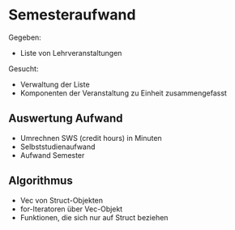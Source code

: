 # Semesteraufwand

Gegeben:
- Liste von Lehrveranstaltungen

Gesucht:
- Verwaltung der Liste
- Komponenten der Veranstaltung zu Einheit zusammengefasst

## Auswertung Aufwand

- Umrechnen SWS (credit hours) in Minuten
- Selbststudienaufwand
- Aufwand Semester

## Algorithmus

- Vec von Struct-Objekten
- for-Iteratoren über Vec-Objekt
- Funktionen, die sich nur auf Struct beziehen
